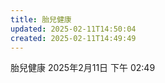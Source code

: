 ```yaml
---
title: 胎兒健康
updated: 2025-02-11T14:50:04
created: 2025-02-11T14:49:49
---
```


胎兒健康
2025年2月11日
下午 02:49
